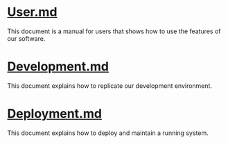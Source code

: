  # [User.md](User.md) 
This document is a manual for users that shows how to use the features of our software.

 # [Development.md](Development.md)
This document explains how to replicate our development environment.


 # [Deployment.md](Deployment.md)
This document explains how to deploy and maintain a running system.